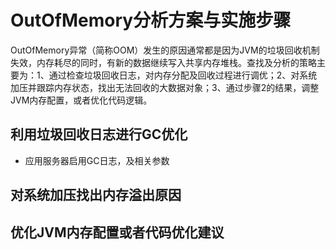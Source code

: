 OutOfMemory分析方案与实施步骤
===
OutOfMemory异常（简称OOM）发生的原因通常都是因为JVM的垃圾回收机制失效，内存耗尽的同时，有新的数据继续写入共享内存堆栈。查找及分析的策略主要为：1、通过检查垃圾回收日志，对内存分配及回收过程进行调优；2、对系统加压并跟踪内存状态，找出无法回收的大数据对象；3、通过步骤2的结果，调整JVM内存配置，或者优化代码逻辑。

## 利用垃圾回收日志进行GC优化
* 应用服务器启用GC日志，及相关参数


## 对系统加压找出内存溢出原因

## 优化JVM内存配置或者代码优化建议

